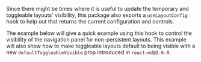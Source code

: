 Since there might be times where it is useful to update the temporary and
toggleable layouts' visibility, this package also exports a `useLayoutConfig`
hook to help out that returns the current configuration and controls.

The example below will give a quick example using this hook to control the
visibility of the navigation panel for non-persistent layouts. This example will
also show how to make toggleable layouts default to being visible with a new
`defaultToggleableVisible` prop introduced in `react-md@2.6.0`.
